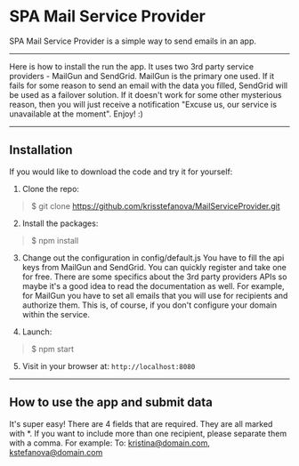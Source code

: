# SPA Mail Service Provider

SPA Mail Service Provider is a simple way to send emails in an app.

***

Here is how to install the run the app. It uses two 3rd party service providers - MailGun and SendGrid. MailGun is the primary one used. If it fails for some reason to send an email with the data you filled, SendGrid will be used as a failover solution. If it doesn't work for some other mysterious reason, then you will just receive a notification "Excuse us, our service is unavailable at the moment". Enjoy! :)

***

## Installation

If you would like to download the code and try it for yourself:

1. Clone the repo:
>$ git clone https://github.com/krisstefanova/MailServiceProvider.git


2. Install the packages:
>$ npm install

3. Change out the configuration in config/default.js
You have to fill the api keys from MailGun and SendGrid. You can quickly register and take one for free.
There are some specifics about the 3rd party providers APIs so maybe it's a good idea to read the documentation as well. For example, for MailGun you have to set all emails that you will use for recipients and authorize them. This is, of course, if you don't configure your domain within the service.

4. Launch:
>$ npm start


5. Visit in your browser at: `http://localhost:8080`

***

## How to use the app and submit data

It's super easy! There are 4 fields that are required. They are all marked with *. If you want to include more than one recipient, please separate them with a comma. For example: To: kristina@domain.com, kstefanova@domain.com
